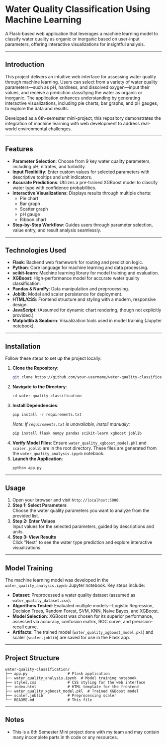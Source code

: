 # Water Quality Classification Using Machine Learning

A Flask-based web application that leverages a machine learning model to classify water quality as organic or inorganic based on user-input parameters, offering interactive visualizations for insightful analysis.

---

## Introduction

This project delivers an intuitive web interface for assessing water quality through machine learning. Users can select from a variety of water quality parameters—such as pH, hardness, and dissolved oxygen—input their values, and receive a prediction classifying the water as organic or inorganic. The application enhances understanding by generating interactive visualizations, including pie charts, bar graphs, and pH gauges, to explore the data and results.

Developed as a 6th-semester mini-project, this repository demonstrates the integration of machine learning with web development to address real-world environmental challenges.

---

## Features

- **Parameter Selection**: Choose from 9 key water quality parameters, including pH, nitrates, and turbidity.
- **Input Flexibility**: Enter custom values for selected parameters with descriptive tooltips and unit indicators.
- **Accurate Predictions**: Utilizes a pre-trained XGBoost model to classify water type with confidence probabilities.
- **Interactive Visualizations**: Displays results through multiple charts:
  - Pie chart
  - Bar graph
  - Scatter graph
  - pH gauge
  - Ribbon chart
- **Step-by-Step Workflow**: Guides users through parameter selection, value entry, and result analysis seamlessly.

---

## Technologies Used

- **Flask**: Backend web framework for routing and prediction logic.
- **Python**: Core language for machine learning and data processing.
- **scikit-learn**: Machine learning library for model training and evaluation.
- **XGBoost**: High-performance model for accurate water quality classification.
- **Pandas & NumPy**: Data manipulation and preprocessing.
- **Joblib**: Model and scaler persistence for deployment.
- **HTML/CSS**: Frontend structure and styling with a modern, responsive design.
- **JavaScript**: (Assumed for dynamic chart rendering, though not explicitly provided.)
- **Matplotlib & Seaborn**: Visualization tools used in model training (Jupyter notebook).

---

## Installation

Follow these steps to set up the project locally:

1. **Clone the Repository**:
   ```bash
   git clone https://github.com/your-username/water-quality-classification.git
   ```
2. **Navigate to the Directory**:
   ```bash
   cd water-quality-classification
   ```
3. **Install Dependencies**:
   ```bash
   pip install -r requirements.txt
   ```
   *Note: If `requirements.txt` is unavailable, install manually:*
   ```bash
   pip install flask numpy pandas scikit-learn xgboost joblib
   ```
4. **Verify Model Files**:
   Ensure `water_quality_xgboost_model.pkl` and `scaler.joblib` are in the root directory. These files are generated from the `water_quality_analysis.ipynb` notebook.
5. **Launch the Application**:
   ```bash
   python app.py
   ```

---

## Usage

1. Open your browser and visit `http://localhost:5000`.
2. **Step 1: Select Parameters**  
   Choose the water quality parameters you want to analyze from the provided list.
3. **Step 2: Enter Values**  
   Input values for the selected parameters, guided by descriptions and units.
4. **Step 3: View Results**  
   Click "Next" to see the water type prediction and explore interactive visualizations.

---

## Model Training

The machine learning model was developed in the `water_quality_analysis.ipynb` Jupyter notebook. Key steps include:

- **Dataset**: Preprocessed a water quality dataset (assumed as `water_quality_dataset.csv`).
- **Algorithms Tested**: Evaluated multiple models—Logistic Regression, Decision Trees, Random Forest, SVM, KNN, Naive Bayes, and XGBoost.
- **Model Selection**: XGBoost was chosen for its superior performance, assessed via accuracy, confusion matrix, ROC curve, and precision-recall curve.
- **Artifacts**: The trained model (`water_quality_xgboost_model.pkl`) and scaler (`scaler.joblib`) are saved for use in the Flask app.

---

## Project Structure

```
water-quality-classification/
├── app.py                  # Flask application
├── water_quality_analysis.ipynb  # Model training notebook
├── styles.css              # CSS styling for the web interface
├── index.html              # HTML template for the frontend
├── water_quality_xgboost_model.pkl  # Trained XGBoost model
├── scaler.joblib           # Preprocessing scaler
└── README.md               # This file
```

---

## Notes

- This is a 6th Semester Mini project done with my team and may contain many incomplete parts in th code or any resources. 
